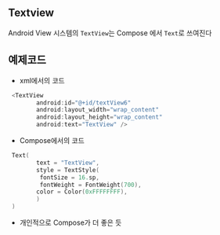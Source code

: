 ## Textview
Android View 시스템의 ```TextView```는 Compose 에서 ```Text```로 쓰여진다

## 예제코드
+ xml에서의 코드
```kotlin
 <TextView
        android:id="@+id/textView6"
        android:layout_width="wrap_content"
        android:layout_height="wrap_content"
        android:text="TextView" />
```
+ Compose에서의 코드
```kotlin
 Text(
        text = "TextView",
        style = TextStyle(
         fontSize = 16.sp,
         fontWeight = FontWeight(700),
        color = Color(0xFFFFFFFF),
        )
 )
```

+ 개인적으로 Compose가 더 좋은 듯